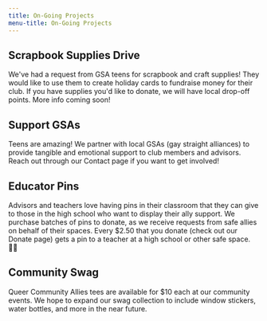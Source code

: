 ```yaml
---
title: On-Going Projects
menu-title: On-Going Projects
---
```


## Scrapbook Supplies Drive
We've had a request from GSA teens for scrapbook and craft supplies! They would like to use them to create holiday cards to fundraise money for their club. If you have supplies you'd like to donate, we will have local drop-off points. More info coming soon! 

## Support GSAs 

Teens are amazing! We partner with local GSAs (gay straight alliances) to provide tangible and emotional support to club members and advisors. Reach out through our Contact page if you want to get involved!

## Educator Pins

Advisors and teachers love having pins in their classroom that they can give to those in the high school who want to display their ally support. We purchase batches of pins to donate, as we receive requests from safe allies on behalf of their spaces. Every $2.50 that you donate (check out our Donate page) gets a pin to a teacher at a high school or other safe space. 🏳️‍🌈

## Community Swag

Queer Community Allies tees are available for $10 each at our community events. We hope to expand our swag collection to include window stickers, water bottles, and more in the near future. 
